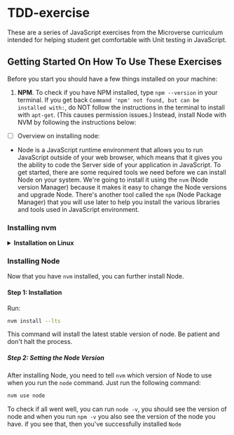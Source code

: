 # TDD-exercise

These are a series of JavaScript exercises from  the Microverse curriculum intended for helping student get comfortable with Unit testing in JavaScript.

## Getting Started On How To Use These Exercises

Before you start you should have a few things installed on your machine:
1. **NPM**. To check if you have NPM installed, type `npm --version` in your terminal. If you get back `Command 'npm' not found, but can be installed with:`, do NOT follow the instructions in the terminal to install with `apt-get`. (This causes permission issues.) Instead, install Node with NVM by following the instructions below:

* [ ] Overview on installing  node:

- Node is a JavaScript runtime environment that allows you to run JavaScript outside of your web browser, which means that it gives you the ability to code the Server side of your application in JavaScript. To get started, there are some required tools we need before we can install Node on your system. We're going to install it using the `nvm` (Node version Manager) because it makes it easy to change the Node versions and upgrade Node.
There's another tool called the `npm` (Node Package Manager) that you will use later to help you install the various libraries and tools used in JavaScript environment.

### Installing nvm
<details>
    <summary><b>Installation on Linux</b></summary>

#### Step 0: Prerequisites

To properly install `nvm`, you'll need `curl`. Simply run the command below:

~~~bash
sudo apt install curl
~~~

#### Step 1: Downloading and Installing `nvm`

Simply run this command:

~~~bash
curl -o- https://raw.githubusercontent.com/nvm-sh/nvm/v0.35.3/install.sh | bash
~~~

#### Step 2: Initializing `nvm`

In the terminal there should be some directions on how to initialize `nvm`, if not, (or if you don't feel like copying from the terminal), run these commands:

~~~bash
export NVM_DIR="$([ -z "${XDG_CONFIG_HOME-}" ] && printf %s "${HOME}/.nvm" || printf %s "${XDG_CONFIG_HOME}/nvm")"
[ -s "$NVM_DIR/nvm.sh" ] && \. "$NVM_DIR/nvm.sh" # This loads nvm
~~~

You can verify `nvm` is installed by running the command:

~~~BASH
command -v nvm
~~~

if this returns `nvm: command not found` close the terminal and re-open it.
</details>

### Installing Node

  Now that you have `nvm` installed, you can further install Node.

#### Step 1: Installation

Run:

~~~bash
nvm install --lts
~~~

This command will install the latest stable version of node. Be patient and don't halt the process.

##### Step 2: Setting the Node Version

After installing Node, you need to tell `nvm` which version of Node to use when you run the `node` command. Just run the following command:

~~~bash
nvm use node
~~~

To check if all went well, you can run `node -v`, you should see the version of node and when you run `npm -v` you also see the version of the node you have.
if you see that, then you've successfully installed `Node`
